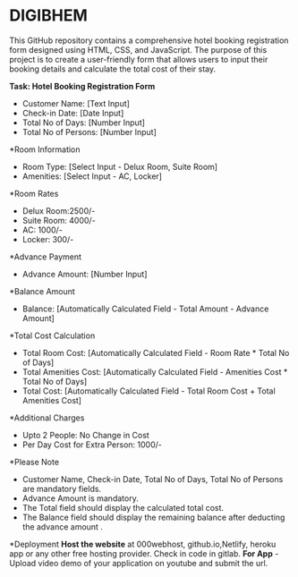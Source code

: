 # DIGIBHEM
This GitHub repository contains a comprehensive hotel booking registration form designed using HTML, CSS, and JavaScript. The purpose of this project is to create a user-friendly form that allows users to input their booking details and calculate the total cost of their stay.

**Task: Hotel Booking Registration Form**

- Customer Name: [Text Input]
- Check-in Date: [Date Input]
- Total No of Days: [Number Input]
- Total No of Persons: [Number Input]

*Room Information
- Room Type: [Select Input - Delux Room, Suite Room]
- Amenities: [Select Input - AC, Locker]

*Room Rates
- Delux Room:2500/-
- Suite Room: 4000/-
- AC: 1000/-
- Locker: 300/-

*Advance Payment
- Advance Amount: [Number Input]
  
*Balance Amount
- Balance: [Automatically Calculated Field - Total Amount - Advance Amount]

*Total Cost Calculation
- Total Room Cost: [Automatically Calculated Field - Room Rate * Total No of Days]
- Total Amenities Cost: [Automatically Calculated Field - Amenities Cost * Total No of
Days]
- Total Cost: [Automatically Calculated Field - Total Room Cost + Total Amenities Cost]

*Additional Charges
- Upto 2 People: No Change in Cost
- Per Day Cost for Extra Person: 1000/-

*Please Note
- Customer Name, Check-in Date, Total No of Days, Total No of Persons are
mandatory fields.
- Advance Amount is mandatory.
- The Total field should display the calculated total cost.
- The Balance field should display the remaining balance after deducting the advance amount .

*Deployment
**Host the website** at 000webhost, github.io,Netlify, heroku app or any other free
hosting provider. Check in code in gitlab.
**For App** - Upload video demo of your application on youtube and submit the url.
